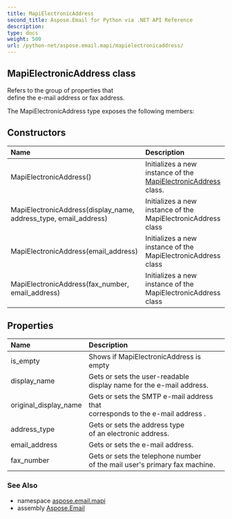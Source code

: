 ```yaml
---
title: MapiElectronicAddress
second_title: Aspose.Email for Python via .NET API Reference
description: 
type: docs
weight: 500
url: /python-net/aspose.email.mapi/mapielectronicaddress/
---
```


## MapiElectronicAddress class

Refers to the group of properties that <br/>            define the e-mail address or fax address.

The MapiElectronicAddress type exposes the following members:
## Constructors
| Name | Description |
| :- | :- |
|MapiElectronicAddress()|Initializes a new instance of the [MapiElectronicAddress](/email/python-net/aspose.email.mapi/mapielectronicaddress/) class.|
|MapiElectronicAddress(display_name, address_type, email_address)|Initializes a new instance of the MapiElectronicAddress class|
|MapiElectronicAddress(email_address)|Initializes a new instance of the MapiElectronicAddress class|
|MapiElectronicAddress(fax_number, email_address)|Initializes a new instance of the MapiElectronicAddress class|
## Properties
| Name | Description |
| :- | :- |
|is_empty|Shows if MapiElectronicAddress is empty|
|display_name|Gets or sets the user-readable <br/>            display name for the e-mail address.|
|original_display_name|Gets or sets the SMTP e-mail address that <br/>            corresponds to the e-mail address .|
|address_type|Gets or sets the address type <br/>            of an electronic address.|
|email_address|Gets or sets the e-mail address.|
|fax_number|Gets or sets the telephone number <br/>            of the mail user's primary fax machine.|

### See Also

* namespace [aspose.email.mapi](/email/python-net/aspose.email.mapi/)
* assembly [Aspose.Email](/email/python-net/)

